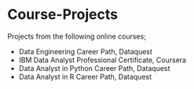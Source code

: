 # Course-Projects

Projects from the following online courses;

* Data Engineering Career Path, Dataquest
* IBM Data Analyst Professional Certificate, Coursera
* Data Analyst in Python Career Path, Dataquest
* Data Analyst in R Career Path, Dataquest
